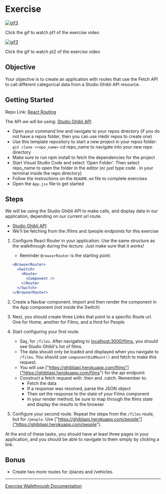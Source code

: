 # Exercise

[![gif3](/assets/images/lectures/react/React-Router-Exercise-Part-One-high.gif)](https://vimeo.com/517266051)

Click the gif to watch pt1 of the exercise video

[![gif3](/assets/images/lectures/react/React-Router-Exercise-Part-Two-high.gif)](https://vimeo.com/518771933)

Click the gif to watch pt2 of the exercise video

## Objective

Your objective is to create an application with routes that use the Fetch API to call different categorical data from a Studio Ghibli API resource.

## Getting Started

Repo Link: [React Routing](https://github.com/Bryantellius/react_routing)

The API we will be using: [Studio Ghibli API](https://ghibliapi.herokuapp.com/#section/Studio-Ghibli-API)

- Open your command line and navigate to your repos directory (if you do not have a repos folder, then you can use mkdir repos to create one)
- Use this template repository to start a new project in your repos folder: `git clone <repo_name>` cd repo_name to navigate into your new repo directory
- Make sure to run npm install to fetch the dependencies for the project
- Start Visual Studio Code and select 'Open Folder'. Then select repo_name to open the folder in the editor (or just type code . in your terminal inside the repo directory)
- Follow the instructions on the `README.md` file to complete exercises
- Open the `App.jsx` file to get started

## Steps

We will be using the Studio Ghibli API to make calls, and display data in our application, depending on our current url route.

- [Studio Ghibli API](https://ghibliapi.herokuapp.com/#section/Studio-Ghibli-API)
- We'll be fetching from the /films and /people endpoints for this exercise

1. Configure React Router in your application. Use the same structure as the walkthrough during the lecture. Just make sure that it works!

   - Reminder `BrowserRouter` is the starting point:

   ```jsx
   <BrowserRouter>
     <Switch>
       <Route>
         <Component />
       </Route>
     </Switch>
   </BrowserRouter>
   ```

2. Create a Navbar component. Import and then render the component in the App component (not inside the Switch)
3. Next, you should create three Links that point to a specific Route url. One for Home, another for Films, and a third for People
4. Start configuring your first route.

   - Say, for `/films`. After navigating to [localhost:3000/films](localhost:3000/films), you should see Studio Ghibli's list of films.
   - The data should only be loaded and displayed when you navigate to `/films`. You should use `componentDidMount()` and fetch to make this request.
   - You will use ["https://ghibliapi.herokuapp.com/films"]("https://ghibliapi.herokuapp.com/films") for the api endpoint
   - Construct a fetch request with .then and .catch. Remember to:
     - Fetch the data
     - If a response was resolved, parse the JSON object
     - Then set the response to the state of your Films component
     - In your render method, be sure to map through the films state and display the results to the browser

5. Configure your second route. Repeat the steps from the `/films` route, but for `/people`. Use ["https://ghibliapi.herokuapp.com/people"]("https://ghibliapi.herokuapp.com/people").

At the end of these tasks, you should have at least three pages in your application, and you should be able to navigate to them simply by clicking a link.

## Bonus

- Create two more routes for /places and /vehicles.

---

[Exercise Walkthrough Documentation](https://docs.google.com/document/d/1J3yBfPOQNLgN_HvJhoD0U3trlS9gG5dJTbYMnsGFtUY/edit?usp=sharing)

<br>
